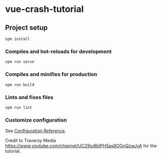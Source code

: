 # vue-crash-tutorial

## Project setup
```
npm install
```

### Compiles and hot-reloads for development
```
npm run serve
```

### Compiles and minifies for production
```
npm run build
```

### Lints and fixes files
```
npm run lint
```

### Customize configuration
See [Configuration Reference](https://cli.vuejs.org/config/).

Credit to Traversy Media https://www.youtube.com/channel/UC29ju8bIPH5as8OGnQzwJyA for the tutorial.
